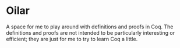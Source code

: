 # Oilar
A space for me to play around with definitions and proofs in Coq.  The definitions and proofs are not intended to be particularly interesting or efficient; they are just for me to try to learn Coq a little.
